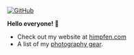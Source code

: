 [![GitHub](https://static.buyacoffee.net/badges/buyacoffee-flat.svg)](https://buyacoffee.net/brandon)

**Hello everyone! 👋**
* Check out my website at [himpfen.com](https://himpfen.com/)
* A list of my [photography gear](https://bhpv.tiny.us/gear).
